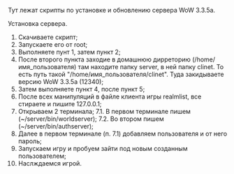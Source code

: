 Тут лежат скрипты по установке и обновлению сервера WoW 3.3.5a. 

Установка сервера.
1. Скачиваете скрипт;
2. Запускаете его от root;
3. Выполняете пунт 1, затем пункт 2;
4. После второго пункта заходие в домашнюю дирреторию (/home/имя_пользователя) там находите папку server, в ней папку clinet.
То есть путь такой "/home/имя_пользователя/clinet". Туда закидываете версию WoW 3.3.5a (12340);
5. Затем выполняете пункт 4, после пункт 5;
6. После всех манипуляций в файле клиента игры realmlist, все стираете и пишите 127.0.0.1;
7. Открываем 2 терминала;
7.1. В первом терминале пишем (~/server/bin/worldserver);
7.2. Во втором пишем (~/server/bin/authserver);
8. Далее в первом терминале (п. 7.1) добавляем пользователя и от него пароль;
9. Запускаем игру и пробуем зайти под новым созданным пользователем;
10. Наслждаемся игрой.
